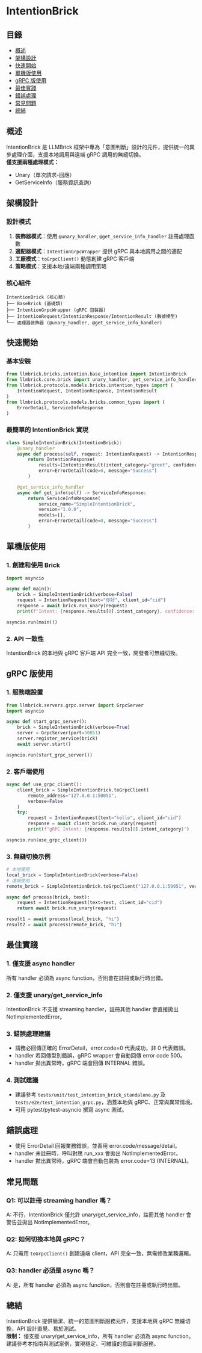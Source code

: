 # IntentionBrick

## 目錄
- [概述](#概述)
- [架構設計](#架構設計)
- [快速開始](#快速開始)
- [單機版使用](#單機版使用)
- [gRPC 版使用](#grpc-版使用)
- [最佳實踐](#最佳實踐)
- [錯誤處理](#錯誤處理)
- [常見問題](#常見問題)
- [總結](#總結)

## 概述

IntentionBrick 是 LLMBrick 框架中專為「意圖判斷」設計的元件，提供統一的異步處理介面，支援本地調用與遠端 gRPC 調用的無縫切換。  
**僅支援兩種處理模式：**
- Unary（單次請求-回應）
- GetServiceInfo（服務資訊查詢）

## 架構設計

### 設計模式

1. **裝飾器模式**：使用 `@unary_handler`, `@get_service_info_handler` 註冊處理函數
2. **適配器模式**：`IntentionGrpcWrapper` 提供 gRPC 與本地調用之間的適配
3. **工廠模式**：`toGrpcClient()` 動態創建 gRPC 客戶端
4. **策略模式**：支援本地/遠端兩種調用策略

### 核心組件

```
IntentionBrick (核心類)
├── BaseBrick (基礎類)
├── IntentionGrpcWrapper (gRPC 包裝器)
├── IntentionRequest/IntentionResponse/IntentionResult (數據模型)
└── 處理器裝飾器 (@unary_handler, @get_service_info_handler)
```

## 快速開始

### 基本安裝

```python
from llmbrick.bricks.intention.base_intention import IntentionBrick
from llmbrick.core.brick import unary_handler, get_service_info_handler
from llmbrick.protocols.models.bricks.intention_types import (
    IntentionRequest, IntentionResponse, IntentionResult
)
from llmbrick.protocols.models.bricks.common_types import (
    ErrorDetail, ServiceInfoResponse
)
```

### 最簡單的 IntentionBrick 實現

```python
class SimpleIntentionBrick(IntentionBrick):
    @unary_handler
    async def process(self, request: IntentionRequest) -> IntentionResponse:
        return IntentionResponse(
            results=[IntentionResult(intent_category="greet", confidence=1.0)],
            error=ErrorDetail(code=0, message="Success")
        )

    @get_service_info_handler
    async def get_info(self) -> ServiceInfoResponse:
        return ServiceInfoResponse(
            service_name="SimpleIntentionBrick",
            version="1.0.0",
            models=[],
            error=ErrorDetail(code=0, message="Success")
        )
```

## 單機版使用

### 1. 創建和使用 Brick

```python
import asyncio

async def main():
    brick = SimpleIntentionBrick(verbose=False)
    request = IntentionRequest(text="你好", client_id="cid")
    response = await brick.run_unary(request)
    print(f"Intent: {response.results[0].intent_category}, confidence: {response.results[0].confidence}")

asyncio.run(main())
```

### 2. API 一致性

IntentionBrick 的本地與 gRPC 客戶端 API 完全一致，開發者可無縫切換。

## gRPC 版使用

### 1. 服務端設置

```python
from llmbrick.servers.grpc.server import GrpcServer
import asyncio

async def start_grpc_server():
    brick = SimpleIntentionBrick(verbose=True)
    server = GrpcServer(port=50051)
    server.register_service(brick)
    await server.start()

asyncio.run(start_grpc_server())
```

### 2. 客戶端使用

```python
async def use_grpc_client():
    client_brick = SimpleIntentionBrick.toGrpcClient(
        remote_address="127.0.0.1:50051",
        verbose=False
    )
    try:
        request = IntentionRequest(text="hello", client_id="cid")
        response = await client_brick.run_unary(request)
        print(f"gRPC Intent: {response.results[0].intent_category}")

asyncio.run(use_grpc_client())
```

### 3. 無縫切換示例

```python
# 本地使用
local_brick = SimpleIntentionBrick(verbose=False)
# 遠端使用
remote_brick = SimpleIntentionBrick.toGrpcClient("127.0.0.1:50051", verbose=False)

async def process(brick, text):
    request = IntentionRequest(text=text, client_id="cid")
    return await brick.run_unary(request)

result1 = await process(local_brick, "hi")
result2 = await process(remote_brick, "hi")
```

## 最佳實踐

### 1. 僅支援 async handler

所有 handler 必須為 async function，否則會在註冊或執行時出錯。

### 2. 僅支援 unary/get_service_info

IntentionBrick 不支援 streaming handler，註冊其他 handler 會直接拋出 NotImplementedError。

### 3. 錯誤處理建議

- 請務必回傳正確的 ErrorDetail，error.code=0 代表成功，非 0 代表錯誤。
- handler 若回傳型別錯誤，gRPC wrapper 會自動回傳 error code 500。
- handler 拋出異常時，gRPC 端會回傳 INTERNAL 錯誤。

### 4. 測試建議

- 建議參考 `tests/unit/test_intention_brick_standalone.py` 及 `tests/e2e/test_intention_grpc.py`，涵蓋本地與 gRPC、正常與異常情境。
- 可用 pytest/pytest-asyncio 撰寫 async 測試。

## 錯誤處理

- 使用 ErrorDetail 回報業務錯誤，並善用 error.code/message/detail。
- handler 未註冊時，呼叫對應 run_xxx 會拋出 NotImplementedError。
- handler 拋出異常時，gRPC 端會自動包裝為 error.code=13 (INTERNAL)。

## 常見問題

### Q1: 可以註冊 streaming handler 嗎？
A: 不行，IntentionBrick 僅允許 unary/get_service_info，註冊其他 handler 會警告並拋出 NotImplementedError。

### Q2: 如何切換本地與 gRPC？
A: 只需用 `toGrpcClient()` 創建遠端 client，API 完全一致，無需修改業務邏輯。

### Q3: handler 必須是 async 嗎？
A: 是，所有 handler 必須為 async function，否則會在註冊或執行時出錯。

## 總結

IntentionBrick 提供簡潔、統一的意圖判斷服務元件，支援本地與 gRPC 無縫切換，API 設計直覺、易於測試。  
**限制：** 僅支援 unary/get_service_info，所有 handler 必須為 async function。  
建議參考本指南與測試案例，實現穩定、可維護的意圖判斷服務。